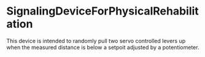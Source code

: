 # SignalingDeviceForPhysicalRehabilitation

This device is intended to randomly pull two servo controlled levers up when the measured distance is below a setpoit adjusted by a potentiometer.

